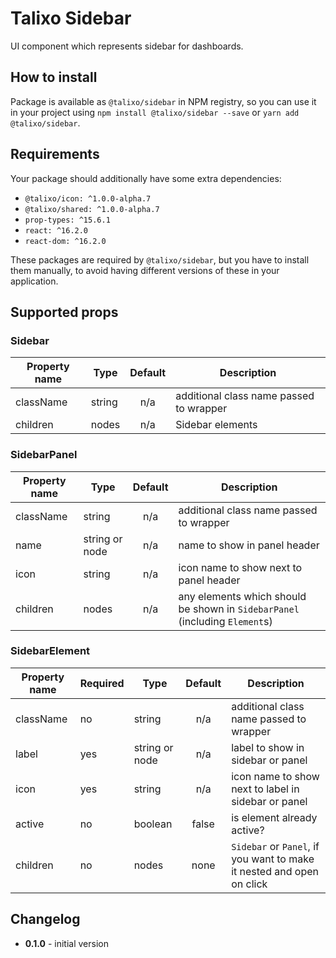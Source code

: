 # Talixo Sidebar

UI component which represents sidebar for dashboards.

## How to install

Package is available as `@talixo/sidebar` in NPM registry, so you can use it in your project
using `npm install @talixo/sidebar --save` or `yarn add @talixo/sidebar`.

## Requirements

Your package should additionally have some extra dependencies:

- `@talixo/icon: ^1.0.0-alpha.7`
- `@talixo/shared: ^1.0.0-alpha.7`
- `prop-types: ^15.6.1`
- `react: ^16.2.0`
- `react-dom: ^16.2.0`

These packages are required by `@talixo/sidebar`, but you have to install them manually,
to avoid having different versions of these in your application.

## Supported props

### Sidebar

Property name | Type      | Default | Description                    
--------------|-----------|:-------:|--------------------------------
className     | string    | n/a     | additional class name passed to wrapper
children      | nodes     | n/a     | Sidebar elements

### SidebarPanel

Property name | Type           | Default | Description
--------------|----------------|:-------:|--------------------------------
className     | string         | n/a     | additional class name passed to wrapper
name          | string or node | n/a     | name to show in panel header
icon          | string         | n/a     | icon name to show next to panel header
children      | nodes          | n/a     | any elements which should be shown in `SidebarPanel` (including `Element`s)

### SidebarElement

Property name | Required | Type           | Default | Description
--------------|----------|----------------|:-------:|--------------------------------
className     | no       | string         | n/a     | additional class name passed to wrapper
label         | yes      | string or node | n/a     | label to show in sidebar or panel
icon          | yes      | string         | n/a     | icon name to show next to label in sidebar or panel
active        | no       | boolean        | false   | is element already active?
children      | no       | nodes          | none    | `Sidebar` or `Panel`, if you want to make it nested and open on click


## Changelog

- **0.1.0** - initial version
